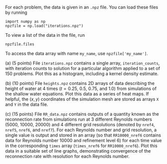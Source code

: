 For each problem, the data is given in an `.npz` file.  You can load these files by running
```
import numpy as np
npzfile = np.load("iterations.npz")
```

To view a list of the data in the file, run
```
npzfile.files
```
To access the data array with name `my_name`, use `npzfile['my_name']`.


(a) (5 points) File `iterations.npz` contains a single array, `iteration_counts`, with iteration counts to solution for a particular algorithm applied to a set of 150 problems.  Plot this as a histogram, including a kernel density estimate.

(b) (10 points) File `heights.npz` contains 2D arrays of data describing the height of water at 4 times ($t = 0.25$, $0.5$, $0.75$, and $1.0$) from simulations of the shallow water equations.  Plot this data as a series of heat maps.  If helpful, the $(x,y)$ coordinates of the simulation mesh are stored as arrays `X` and `Y` in the data file.

(c) (15 points) File `RR_data.npz` contains outputs of a quantity known as the reconnection rate from simulations run at 3 different Reynolds numbers (5000, 10000, 20000) and 4 different grid resolutions (denoted by `nref4`, `nref5`, `nref6`, and `nref7`).  For each Reynolds number and grid resolution, a single value is output and stored in an array (so that `RR10000_nref6` contains data for Reynolds number 10000 and refinement level 6) for each time value in the corresponding `times` array (`times_nref6` for `RR10000_nref6`).  Plot this data in a suitable set of line graphs, demonstrating convergence of the reconnection rate with resolution for each Reynolds number.

